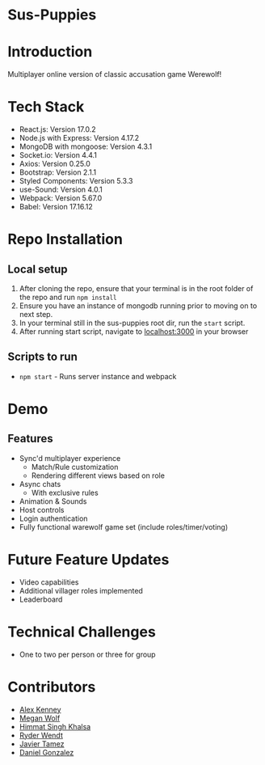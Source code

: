 # Sus-Puppies

# Introduction

Multiplayer online version of classic accusation game Werewolf!

# Tech Stack

- React.js: Version 17.0.2
- Node.js with Express: Version 4.17.2
- MongoDB with mongoose: Version 4.3.1
- Socket.io: Version 4.4.1
- Axios: Version 0.25.0
- Bootstrap: Version 2.1.1
- Styled Components: Version 5.3.3
- use-Sound: Version 4.0.1
- Webpack: Version 5.67.0
- Babel: Version 17.16.12

# Repo Installation

## Local setup

1. After cloning the repo, ensure that your terminal is in the root folder of the repo and run `npm install`
2. Ensure you have an instance of mongodb running prior to moving on to next step.
3. In your terminal still in the sus-puppies root dir, run the `start` script.
4. After running start script, navigate to [localhost:3000](http://localhost:3000) in your browser

## Scripts to run

- `npm start` - Runs server instance and webpack

# Demo

## Features

- Sync'd multiplayer experience
  - Match/Rule customization
  - Rendering different views based on role
- Async chats
  - With exclusive rules
- Animation & Sounds
- Host controls
- Login authentication
- Fully functional warewolf game set (include roles/timer/voting)

# Future Feature Updates

- Video capabilities
- Additional villager roles implemented
- Leaderboard

# Technical Challenges

- One to two per person or three for group

# Contributors

- [Alex Kenney](https://www.linkedin.com/in/dareitus/)
- [Megan Wolf](https://www.linkedin.com/in/megan-n-wolf/)
- [Himmat Singh Khalsa](https://www.linkedin.com/in/himmatkhalsa/)
- [Ryder Wendt](https://www.linkedin.com/in/ryder-wendt/)
- [Javier Tamez](https://www.linkedin.com/in/javier-tamez/)
- [Daniel Gonzalez](https://www.linkedin.com/in/daniel-gonzalezmoreno/)
